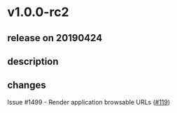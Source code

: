 # v1.0.0-rc2

## release on 20190424

## description

## changes

Issue #1499 - Render application browsable URLs (<a class="issue-link js-issue-link" data-error-text="Failed to load title" data-id="436294268" data-permission-text="Title is private" data-url="https://github.com/argoproj/argo-cd-ui/issues/119" data-hovercard-type="pull_request" data-hovercard-url="/argoproj/argo-cd-ui/pull/119/hovercard" href="https://github.com/argoproj/argo-cd-ui/pull/119">#119</a>)

